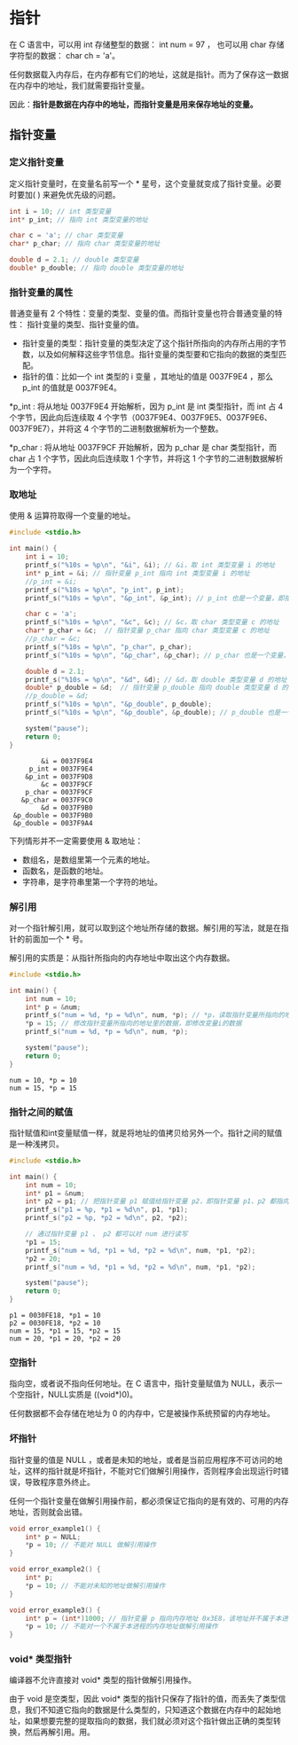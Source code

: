 # 指针
在 C 语言中，可以用 int 存储整型的数据： int num = 97 ， 也可以用 char 存储字符型的数据： char ch = 'a'。

任何数据载入内存后，在内存都有它们的地址，这就是指针。而为了保存这一数据在内存中的地址，我们就需要指针变量。

因此：**指针是数据在内存中的地址，而指针变量是用来保存地址的变量。**

## 指针变量
### 定义指针变量
定义指针变量时，在变量名前写一个 * 星号，这个变量就变成了指针变量。必要时要加( ) 来避免优先级的问题。

```c
int i = 10; // int 类型变量
int* p_int; // 指向 int 类型变量的地址

char c = 'a'; // char 类型变量
char* p_char; // 指向 char 类型变量的地址

double d = 2.1; // double 类型变量
double* p_double; // 指向 double 类型变量的地址
```

### 指针变量的属性
普通变量有 2 个特性：变量的类型、变量的值。而指针变量也符合普通变量的特性： 指针变量的类型、指针变量的值。

- 指针变量的类型：指针变量的类型决定了这个指针所指向的内存所占用的字节数，以及如何解释这些字节信息。指针变量的类型要和它指向的数据的类型匹配。
- 指针的值：比如一个 int 类型的 i 变量 ，其地址的值是 0037F9E4 ，那么 p_int 的值就是 0037F9E4。

*p_int  :  将从地址 0037F9E4 开始解析，因为 p_int 是 int 类型指针，而 int 占 4 个字节，因此向后连续取 4 个字节（0037F9E4、0037F9E5、0037F9E6、0037F9E7），并将这 4 个字节的二进制数据解析为一个整数。

*p_char :  将从地址 0037F9CF 开始解析，因为 p_char 是 char 类型指针，而 char 占 1 个字节，因此向后连续取 1 个字节，并将这 1 个字节的二进制数据解析为一个字符。

### 取地址
使用 & 运算符取得一个变量的地址。

```c
#include <stdio.h>

int main() {
	int i = 10;
	printf_s("%10s = %p\n", "&i", &i); // &i，取 int 类型变量 i 的地址
	int* p_int = &i; // 指针变量 p_int 指向 int 类型变量 i 的地址
	//p_int = &i;
	printf_s("%10s = %p\n", "p_int", p_int);
	printf_s("%10s = %p\n", "&p_int", &p_int); // p_int 也是一个变量，即指针变量；&p_int，取指针变量 p_int 的地址

	char c = 'a';
	printf_s("%10s = %p\n", "&c", &c); // &c，取 char 类型变量 c 的地址
	char* p_char = &c;  // 指针变量 p_char 指向 char 类型变量 c 的地址
	//p_char = &c;
	printf_s("%10s = %p\n", "p_char", p_char);
	printf_s("%10s = %p\n", "&p_char", &p_char); // p_char 也是一个变量，即指针变量；&p_char，取指针变量 p_char 的地址

	double d = 2.1;
	printf_s("%10s = %p\n", "&d", &d); // &d，取 double 类型变量 d 的地址
	double* p_double = &d;  // 指针变量 p_double 指向 double 类型变量 d 的地址
	//p_double = &d;
	printf_s("%10s = %p\n", "&p_double", p_double);
	printf_s("%10s = %p\n", "&p_double", &p_double); // p_double 也是一个变量，即指针变量；&p_double，取指针变量 p_double 的地址

	system("pause");
	return 0;
}
```

```
        &i = 0037F9E4
     p_int = 0037F9E4
    &p_int = 0037F9D8
        &c = 0037F9CF
    p_char = 0037F9CF
   &p_char = 0037F9C0
        &d = 0037F9B0
 &p_double = 0037F9B0
 &p_double = 0037F9A4
```

下列情形并不一定需要使用 & 取地址：
- 数组名，是数组里第一个元素的地址。
- 函数名，是函数的地址。
- 字符串，是字符串里第一个字符的地址。 

### 解引用
对一个指针解引用，就可以取到这个地址所存储的数据。解引用的写法，就是在指针的前面加一个 * 号。

解引用的实质是：从指针所指向的内存地址中取出这个内存数据。

```c
#include <stdio.h>

int main() {
	int num = 10;
	int* p = &num;
	printf_s("num = %d, *p = %d\n", num, *p); // *p，读取指针变量所指向的地址里的数据
	*p = 15; // 修改指针变量所指向的地址里的数据，即修改变量i的数据
	printf_s("num = %d, *p = %d\n", num, *p);

	system("pause");
	return 0;
}
```

```
num = 10, *p = 10
num = 15, *p = 15
```

### 指针之间的赋值
指针赋值和int变量赋值一样，就是将地址的值拷贝给另外一个。指针之间的赋值是一种浅拷贝。

```c
#include <stdio.h>

int main() {
	int num = 10;
	int* p1 = &num;
	int* p2 = p1; // 把指针变量 p1 赋值给指针变量 p2，即指针变量 p1、p2 都指向 num 的地址，或者说指针变量 p1、p2 存储的都是变量 num 的地址
	printf_s("p1 = %p, *p1 = %d\n", p1, *p1);
	printf_s("p2 = %p, *p2 = %d\n", p2, *p2);

	// 通过指针变量 p1 、 p2 都可以对 num 进行读写
	*p1 = 15;
	printf_s("num = %d, *p1 = %d, *p2 = %d\n", num, *p1, *p2);
	*p2 = 20;
	printf_s("num = %d, *p1 = %d, *p2 = %d\n", num, *p1, *p2);

	system("pause");
	return 0;
}
```

```
p1 = 0030FE18, *p1 = 10
p2 = 0030FE18, *p2 = 10
num = 15, *p1 = 15, *p2 = 15
num = 20, *p1 = 20, *p2 = 20
```

### 空指针
指向空，或者说不指向任何地址。在 C 语言中，指针变量赋值为 NULL，表示一个空指针，NULL实质是 ((void*)0)。

任何数据都不会存储在地址为 0 的内存中，它是被操作系统预留的内存地址。

### 坏指针
指针变量的值是 NULL ，或者是未知的地址，或者是当前应用程序不可访问的地址，这样的指针就是坏指针，不能对它们做解引用操作，否则程序会出现运行时错误，导致程序意外终止。

任何一个指针变量在做解引用操作前，都必须保证它指向的是有效的、可用的内存地址，否则就会出错。

```c
void error_example1() {
	int* p = NULL;
	*p = 10; // 不能对 NULL 做解引用操作
}

void error_example2() {
	int* p;
	*p = 10; // 不能对未知的地址做解引用操作
}

void error_example3() {
	int* p = (int*)1000; // 指针变量 p 指向内存地址 0x3E8，该地址并不属于本进程的内存地址
	*p = 10; // 不能对一个不属于本进程的内存地址做解引用操作
}
```

### void* 类型指针
编译器不允许直接对 void* 类型的指针做解引用操作。

由于 void 是空类型，因此 void* 类型的指针只保存了指针的值，而丢失了类型信息，我们不知道它指向的数据是什么类型的，只知道这个数据在内存中的起始地址，如果想要完整的提取指向的数据，我们就必须对这个指针做出正确的类型转换，然后再解引用。用。
